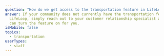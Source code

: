 ```yaml
---
question: "How do we get access to the transportation feature in LifeLoop? "
answer: If your community does not currently have the transportation feature in
  LifeLoop, simply reach out to your customer relationship specialist and they
  can turn the feature on for you.
isMobile: false
topics:
  - transportation
userTypes:
  - staff
---
```

